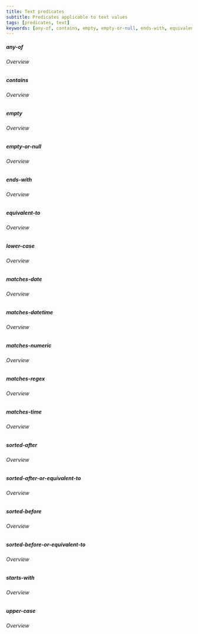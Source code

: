 ```yaml
---
title: Text predicates
subtitle: Predicates applicable to text values
tags: [predicates, text]
keywords: [any-of, contains, empty, empty-or-null, ends-with, equivalent-to, lower-case, matches-date, matches-datetime, matches-numeric, matches-regex, matches-time, sorted-after, sorted-after-or-equivalent-to, sorted-before, sorted-before-or-equivalent-to, starts-with, upper-case] # AUTO-GENERATED KEYWORDS
---
```

<!-- START AUTO-GENERATED -->
##### any-of
###### Overview



##### contains
###### Overview



##### empty
###### Overview



##### empty-or-null
###### Overview



##### ends-with
###### Overview



##### equivalent-to
###### Overview



##### lower-case
###### Overview



##### matches-date
###### Overview



##### matches-datetime
###### Overview



##### matches-numeric
###### Overview



##### matches-regex
###### Overview



##### matches-time
###### Overview



##### sorted-after
###### Overview



##### sorted-after-or-equivalent-to
###### Overview



##### sorted-before
###### Overview



##### sorted-before-or-equivalent-to
###### Overview



##### starts-with
###### Overview



##### upper-case
###### Overview



<!-- END AUTO-GENERATED -->
